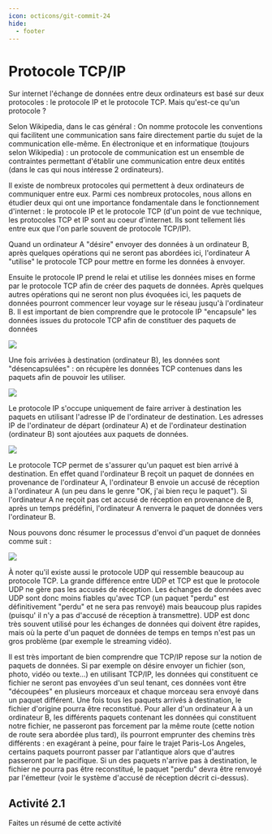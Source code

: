 ```yaml
---
icon: octicons/git-commit-24
hide:
  - footer
---
```

# Protocole TCP/IP

Sur internet l'échange de données entre deux ordinateurs est basé sur deux protocoles : le protocole IP et le protocole TCP. Mais qu'est-ce qu'un protocole ?  

Selon Wikipedia, dans le cas général : On nomme protocole les conventions qui facilitent une communication sans faire directement partie du sujet de la communication elle-même. En électronique et en informatique (toujours selon Wikipedia) : un protocole de communication est un ensemble de contraintes permettant d'établir une communication entre deux entités (dans le cas qui nous intéresse 2 ordinateurs).

Il existe de nombreux protocoles qui permettent à deux ordinateurs de communiquer entre eux. Parmi ces nombreux protocoles, nous allons en étudier deux qui ont une importance fondamentale dans le fonctionnement d'internet : le protocole IP et le protocole TCP (d'un point de vue technique, les protocoles TCP et IP sont au coeur d'internet. Ils sont tellement liés entre eux que l'on parle souvent de protocole TCP/IP).

Quand un ordinateur A "désire" envoyer des données à un ordinateur B, après quelques opérations qui ne seront pas abordées ici, l'ordinateur A "utilise" le protocole TCP pour mettre en forme les données à envoyer.

Ensuite le protocole IP prend le relai et utilise les données mises en forme par le protocole TCP afin de créer des paquets de données. Après quelques autres opérations qui ne seront non plus évoquées ici, les paquets de données pourront commencer leur voyage sur le réseau jusqu'à l'ordinateur B. Il est important de bien comprendre que le protocole IP "encapsule" les données issues du protocole TCP afin de constituer des paquets de données

![](/images/a2_1.jpg)

Une fois arrivées à destination (ordinateur B), les données sont "désencapsulées" : on récupère les données TCP contenues dans les paquets afin de pouvoir les utiliser.

![](/images/a2_2.jpg)

Le protocole IP s'occupe uniquement de faire arriver à destination les paquets en utilisant l'adresse IP de l'ordinateur de destination. Les adresses IP de l'ordinateur de départ (ordinateur A) et de l'ordinateur destination (ordinateur B) sont ajoutées aux paquets de données.

![](/images/a2_3.jpg)

Le protocole TCP permet de s'assurer qu'un paquet est bien arrivé à destination. En effet quand l'ordinateur B reçoit un paquet de données en provenance de l'ordinateur A, l'ordinateur B envoie un accusé de réception à l'ordinateur A (un peu dans le genre "OK, j'ai bien reçu le paquet"). Si l'ordinateur A ne reçoit pas cet accusé de réception en provenance de B, après un temps prédéfini, l'ordinateur A renverra le paquet de données vers l'ordinateur B.

Nous pouvons donc résumer le processus d'envoi d'un paquet de données comme suit :

![](/images/a2_4.png)

À noter qu'il existe aussi le protocole UDP qui ressemble beaucoup au protocole TCP. La grande différence entre UDP et TCP est que le protocole UDP ne gère pas les accusés de réception. Les échanges de données avec UDP sont donc moins fiables qu'avec TCP (un paquet "perdu" est définitivement "perdu" et ne sera pas renvoyé) mais beaucoup plus rapides (puisqu' il n'y a pas d'accusé de réception à transmettre). UDP est donc très souvent utilisé pour les échanges de données qui doivent être rapides, mais où la perte d'un paquet de données de temps en temps n'est pas un gros problème (par exemple le streaming vidéo).

Il est très important de bien comprendre que TCP/IP repose sur la notion de paquets de données. Si par exemple on désire envoyer un fichier (son, photo, vidéo ou texte...) en utilisant TCP/IP, les données qui constituent ce fichier ne seront pas envoyées d'un seul tenant, ces données vont être "découpées" en plusieurs morceaux et chaque morceau sera envoyé dans un paquet différent. Une fois tous les paquets arrivés à destination, le fichier d'origine pourra être reconstitué. Pour aller d'un ordinateur A à un ordinateur B, les différents paquets contenant les données qui constituent notre fichier, ne passeront pas forcement par la même route (cette notion de route sera abordée plus tard), ils pourront emprunter des chemins très différents : en exagérant à peine, pour faire le trajet Paris-Los Angeles, certains paquets pourront passer par l'atlantique alors que d'autres passeront par le pacifique. Si un des paquets n'arrive pas à destination, le fichier ne pourra pas être reconstitué, le paquet "perdu" devra être renvoyé par l'émetteur (voir le système d'accusé de réception décrit ci-dessus).

## Activité 2.1
Faites un résumé de cette activité